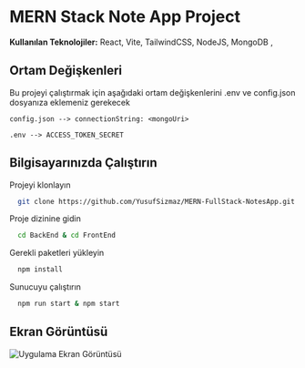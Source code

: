 # MERN Stack Note App Project

**Kullanılan Teknolojiler:** React, Vite, TailwindCSS, NodeJS, MongoDB ,

## Ortam Değişkenleri

Bu projeyi çalıştırmak için aşağıdaki ortam değişkenlerini .env ve config.json dosyanıza eklemeniz gerekecek

`config.json --> connectionString: <mongoUri>`

`.env --> ACCESS_TOKEN_SECRET`

## Bilgisayarınızda Çalıştırın

Projeyi klonlayın

```bash
  git clone https://github.com/YusufSizmaz/MERN-FullStack-NotesApp.git
```

Proje dizinine gidin

```bash
  cd BackEnd & cd FrontEnd
```

Gerekli paketleri yükleyin

```bash
  npm install
```

Sunucuyu çalıştırın

```bash
  npm run start & npm start
```

## Ekran Görüntüsü

![Uygulama Ekran Görüntüsü](https://hizliresim.com/tr94jno)
